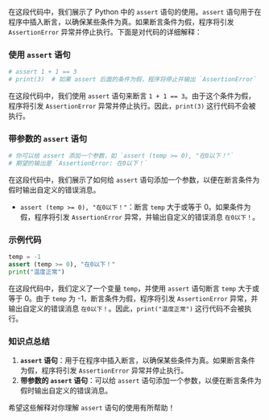 在这段代码中，我们展示了 Python 中的 `assert` 语句的使用。`assert` 语句用于在程序中插入断言，以确保某些条件为真。如果断言条件为假，程序将引发 `AssertionError` 异常并停止执行。下面是对代码的详细解释：

### 使用 `assert` 语句

```python
# assert 1 + 1 == 3
# print(3)  # 如果 assert 后面的条件为假，程序将停止并输出 `AssertionError`
```

在这段代码中，我们使用 `assert` 语句来断言 `1 + 1 == 3`。由于这个条件为假，程序将引发 `AssertionError` 异常并停止执行。因此，`print(3)` 这行代码不会被执行。

### 带参数的 `assert` 语句

```python
# 你可以给 assert 添加一个参数，如 `assert (temp >= 0), "在0以下！"`
# 期望的输出是 `AssertionError: 在0以下！`
```

在这段代码中，我们展示了如何给 `assert` 语句添加一个参数，以便在断言条件为假时输出自定义的错误消息。

- `assert (temp >= 0), "在0以下！"`：断言 `temp` 大于或等于 0。如果条件为假，程序将引发 `AssertionError` 异常，并输出自定义的错误消息 `在0以下！`。

### 示例代码

```python
temp = -1
assert (temp >= 0), "在0以下！"
print("温度正常")
```

在这段代码中，我们定义了一个变量 `temp`，并使用 `assert` 语句断言 `temp` 大于或等于 0。由于 `temp` 为 -1，断言条件为假，程序将引发 `AssertionError` 异常，并输出自定义的错误消息 `在0以下！`。因此，`print("温度正常")` 这行代码不会被执行。

### 知识点总结

1. **`assert` 语句**：用于在程序中插入断言，以确保某些条件为真。如果断言条件为假，程序将引发 `AssertionError` 异常并停止执行。
2. **带参数的 `assert` 语句**：可以给 `assert` 语句添加一个参数，以便在断言条件为假时输出自定义的错误消息。

希望这些解释对你理解 `assert` 语句的使用有所帮助！
<!--stackedit_data:
eyJoaXN0b3J5IjpbLTE1MTQ3OTM5NzVdfQ==
-->
